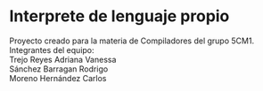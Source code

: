 # Interprete de lenguaje propio
 Proyecto creado para la materia de Compiladores del grupo 5CM1.<br>
Integrantes del equipo:<br>
Trejo Reyes Adriana Vanessa<br>
Sánchez Barragan Rodrigo<br>
Moreno Hernández Carlos<br>
